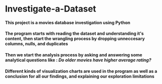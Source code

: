 # Investigate-a-Dataset
#### This project is a movies database investigation using Python
#### The program starts with reading the dataset and understanding it's content, then start the wrangling process by dropping unneccesary columns, nulls, and duplicates
#### Then we start the analysis process by asking and answering some analytical questions like : _Do older movies have higher average rating?_
#### Different kinds of visualization charts are used in the program as well as a conclusion for all our findings, and explaining our exploration limitations
